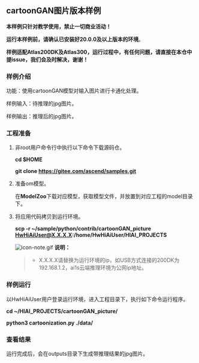 ## cartoonGAN图片版本样例

**本样例只针对教学使用，禁止一切商业活动！**

**运行本样例前，请确认已安装好20.0.0及以上版本的环境**。

**样例适配Atlas200DK及Atlas300，运行过程中，有任何问题，请直接在本仓中提issue，我们会及时解决，谢谢！**

### 样例介绍

功能：使用cartoonGAN模型对输入图片进行卡通化处理。

样例输入：待推理的jpg图片。

样例输出：推理后的jpg图片。

### 工程准备

1. 非root用户命令行中执行以下命令下载源码仓。

   **cd $HOME**

   **git clone https://gitee.com/ascend/samples.git**

2. 准备om模型。

   在**ModelZoo**下载对应模型，获取模型文件，并放置到对应工程的model目录下。

3. 将应用代码拷贝到运行环境。  

    **scp -r ~/sample/python/contrib/cartoonGAN_picture  HwHiAiUser@X.X.X.X:/home/HwHiAiUser/HIAI_PROJECTS**  
 
    ![](https://images.gitee.com/uploads/images/2020/1106/160652_6146f6a4_5395865.gif "icon-note.gif") **说明：**  
    > - X.X.X.X请替换为运行环境的ip，如USB方式连接的200DK为192.168.1.2，ai1s云端推理环境为公网ip地址。

### 样例运行

   以HwHiAiUser用户登录运行环境，进入工程目录下，执行如下命令运行程序。  

   **cd ~/HIAI_PROJECTS/cartoonGAN_picture/**  

   **python3 cartoonization.py ./data/** 
​       

### 查看结果

运行完成后，会在outputs目录下生成带推理结果的jpg图片。
